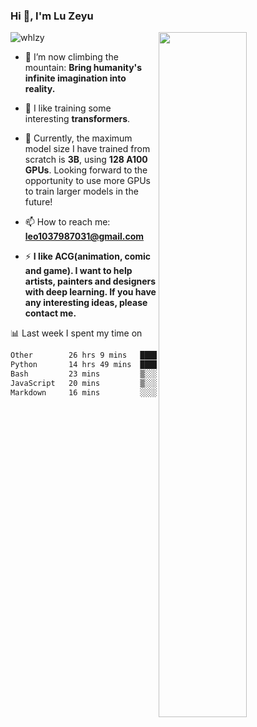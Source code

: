 ### Hi 👋, I'm Lu Zeyu

<img src="https://komarev.com/ghpvc/?username=whlzy&label=Profile%20views&color=0e75b6&style=flat" alt="whlzy" />
<img align="right" width="53%" src="https://github-readme-stats.vercel.app/api?username=whlzy&show_icons=true">

- 🔭 I’m now climbing the mountain: **Bring humanity's infinite imagination into reality.**

- 🌄 I like training some interesting **transformers**.

- 🌠 Currently, the maximum model size I have trained from scratch is **3B**, using **128 A100 GPUs**. Looking forward to the opportunity to use more GPUs to train larger models in the future!

- 📫 How to reach me: **leo1037987031@gmail.com**

- ⚡ **I like ACG(animation, comic and game). I want to help artists, painters and designers with deep learning. If you have any interesting ideas, please contact me.**

📊 Last week I spent my time on

<!--START_SECTION:waka-->

```txt
Other        26 hrs 9 mins   ███████████████▒░░░░░░░░░   61.02 %
Python       14 hrs 49 mins  ████████▓░░░░░░░░░░░░░░░░   34.60 %
Bash         23 mins         ▒░░░░░░░░░░░░░░░░░░░░░░░░   00.91 %
JavaScript   20 mins         ▒░░░░░░░░░░░░░░░░░░░░░░░░   00.78 %
Markdown     16 mins         ░░░░░░░░░░░░░░░░░░░░░░░░░   00.62 %
```

<!--END_SECTION:waka-->

